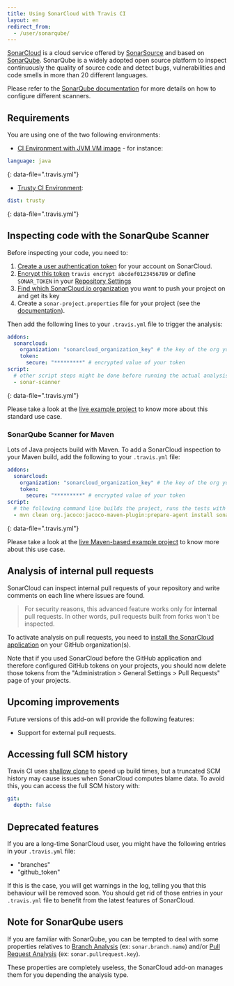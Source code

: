 ```yaml
---
title: Using SonarCloud with Travis CI
layout: en
redirect_from:
  - /user/sonarqube/
---
```


[SonarCloud](https://sonarcloud.io) is a cloud service offered by [SonarSource](https://sonarsource.com) and based on [SonarQube](http://www.sonarqube.org). SonarQube is a widely adopted open source platform to inspect continuously the quality of source code and detect bugs, vulnerabilities and code smells in more than 20 different languages.

Please refer to the [SonarQube documentation](http://redirect.sonarsource.com/doc/analyzing-source-code.html) for more details on how to configure different scanners.

## Requirements

You are using one of the two following environments:

* [CI Environment with JVM VM image](/user/reference/precise/) - for instance:

```yaml
language: java
```
{: data-file=".travis.yml"}

* [Trusty CI Environment](/user/reference/trusty/):

```yaml
dist: trusty
```
{: data-file=".travis.yml"}

## Inspecting code with the SonarQube Scanner

Before inspecting your code, you need to:

1. [Create a user authentication token](https://sonarcloud.io/account/security) for your account on SonarCloud.
2. [Encrypt this token](/user/encryption-keys/#usage) `travis encrypt abcdef0123456789` or define `SONAR_TOKEN` in your [Repository Settings](/user/environment-variables/#defining-variables-in-repository-settings)
3. [Find which SonarCloud.io organization](https://sonarcloud.io/account/organizations) you want to push your project on and get its key
4. Create a `sonar-project.properties` file for your project (see the [documentation](http://redirect.sonarsource.com/doc/install-configure-scanner.html)).

Then add the following lines to your `.travis.yml` file to trigger the analysis:

```yaml
addons:
  sonarcloud:
    organization: "sonarcloud_organization_key" # the key of the org you chose at step #3
    token:
      secure: "*********" # encrypted value of your token
script:
  # other script steps might be done before running the actual analysis
  - sonar-scanner
```
{: data-file=".travis.yml"}

Please take a look at the [live example project](https://github.com/SonarSource/sq-com_example_standard-sqscanner-travis) to know more about this standard use case.

### SonarQube Scanner for Maven

Lots of Java projects build with Maven. To add a SonarCloud inspection to your Maven build, add the following to your `.travis.yml` file:

```yaml
addons:
  sonarcloud:
    organization: "sonarcloud_organization_key" # the key of the org you chose at step #3
    token:
      secure: "*********" # encrypted value of your token
script:
  # the following command line builds the project, runs the tests with coverage and then execute the SonarCloud analysis
  - mvn clean org.jacoco:jacoco-maven-plugin:prepare-agent install sonar:sonar
```
{: data-file=".travis.yml"}

Please take a look at the [live Maven-based example project](https://github.com/SonarSource/sq-com_example_java-maven-travis) to know more about this use case.

## Analysis of internal pull requests

SonarCloud can inspect internal pull requests of your repository and write comments on each line where issues are found.

> For security reasons, this advanced feature works only for **internal** pull requests. In other words, pull requests built from forks won't be inspected.

To activate analysis on pull requests, you need to [install the SonarCloud application](https://github.com/apps/sonarcloud) on your GitHub organization(s).

Note that if you used SonarCloud before the GitHub application and therefore configured GitHub tokens on your projects, you should now delete those tokens from the "Administration > General Settings > Pull Requests" page of your projects.

## Upcoming improvements

Future versions of this add-on will provide the following features:

- Support for external pull requests.

## Accessing full SCM history

Travis CI uses [shallow clone](https://docs.travis-ci.com/user/customizing-the-build/#git-clone-depth) to speed up build times, but a truncated SCM history may cause issues when SonarCloud computes blame data. To avoid this, you can access the full SCM history with:

```yaml
git:
  depth: false
```

## Deprecated features

If you are a long-time SonarCloud user, you might have the following entries in your `.travis.yml` file:
- "branches"
- "github_token"

If this is the case, you will get warnings in the log, telling you that this behaviour will be removed soon. You should get rid of those entries in your `.travis.yml` file to benefit from the latest features of SonarCloud.

## Note for SonarQube users

If you are familiar with SonarQube, you can be tempted to deal with some properties relatives to [Branch Analysis](https://docs.sonarqube.org/display/SONAR/Branch+Analysis) (ex: `sonar.branch.name`) and/or [Pull Request Analysis](https://docs.sonarqube.org/display/SONAR/Pull+Request+Analysis) (ex: `sonar.pullrequest.key`).

These properties are completely useless, the SonarCloud add-on manages them for you depending the analysis type.




